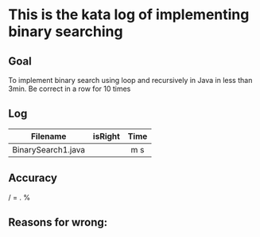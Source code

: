 # This is the kata log of implementing binary searching 

## Goal
To implement binary search using loop and recursively in Java in less than 3min.
Be correct in a row for 10 times

## Log

| Filename           | isRight    | Time |
| ------------------ |:----------:|:----:|
| BinarySearch1.java |            |  m  s|

## Accuracy
  /   =   .  %

## Reasons for wrong:
